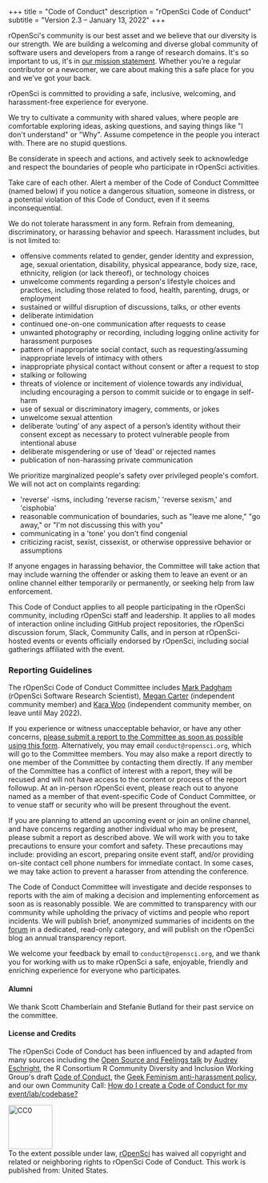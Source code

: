 +++
title = "Code of Conduct"
description = "rOpenSci Code of Conduct"
subtitle = "Version 2.3 – January 13, 2022"
+++

rOpenSci's community is our best asset and we believe that our diversity is our strength. We are building a welcoming and diverse global community of software users and developers from a range of research domains. It's so important to us, it's in [our mission statement](/about/). Whether you’re a regular contributor or a newcomer, we care about making this a safe place for you and we’ve got your back.

rOpenSci is committed to providing a safe, inclusive, welcoming, and harassment-free experience for everyone.

We try to cultivate a community with shared values, where people are comfortable exploring ideas, asking questions, and saying things like "I don't understand" or "Why". Assume competence in the people you interact with. There are no stupid questions.

Be considerate in speech and actions, and actively seek to acknowledge and respect the boundaries of people who participate in rOpenSci activities.

Take care of each other. Alert a member of the Code of Conduct Committee (named below) if you notice a dangerous situation, someone in distress, or a potential violation of this Code of Conduct, even if it seems inconsequential.

We do not tolerate harassment in any form. Refrain from demeaning, discriminatory, or harassing behavior and speech. Harassment includes, but is not limited to:

- offensive comments related to gender, gender identity and expression, age, sexual orientation, disability, physical appearance, body size, race, ethnicity, religion (or lack thereof), or technology choices
- unwelcome comments regarding a person's lifestyle choices and practices, including those related to food, health, parenting, drugs, or employment
- sustained or willful disruption of discussions, talks, or other events
- deliberate intimidation
- continued one-on-one communication after requests to cease
- unwanted photography or recording, including logging online activity for harassment purposes
- pattern of inappropriate social contact, such as requesting/assuming inappropriate levels of intimacy with others
- inappropriate physical contact without consent or after a request to stop
- stalking or following
- threats of violence or incitement of violence towards any individual, including encouraging a person to commit suicide or to engage in self-harm
- use of sexual or discriminatory imagery, comments, or jokes
- unwelcome sexual attention
- deliberate ‘outing’ of any aspect of a person’s identity without their consent except as necessary to protect vulnerable people from intentional abuse
- deliberate misgendering or use of ‘dead’ or rejected names
- publication of non-harassing private communication

We prioritize marginalized people's safety over privileged people's comfort. We will not act on complaints regarding:

- 'reverse' -isms, including 'reverse racism,' 'reverse sexism,' and 'cisphobia'
- reasonable communication of boundaries, such as "leave me alone," "go away," or "I'm not discussing this with you"
- communicating in a 'tone' you don't find congenial
- criticizing racist, sexist, cissexist, or otherwise oppressive behavior or assumptions

If anyone engages in harassing behavior, the Committee will take action that may include warning the offender or asking them to leave an event or an online channel either temporarily or permanently, or seeking help from law enforcement.

This Code of Conduct applies to all people participating in the rOpenSci community, including rOpenSci staff and leadership. It applies to all modes of interaction online including GitHub project repositories, the rOpenSci discussion forum, Slack, Community Calls, and in person at rOpenSci-hosted events or events officially endorsed by rOpenSci, including social gatherings affiliated with the event.

### Reporting Guidelines

The rOpenSci Code of Conduct Committee includes [Mark Padgham](/author/mark-padgham) (rOpenSci Software Research Scientist), [Megan Carter](https://www.esipfed.org/about/people/megan-carter) (independent community member) and [Kara Woo](https://karawoo.com/) (independent community member, on leave until May 2022).

If you experience or witness unacceptable behavior, or have any other concerns, [please submit a report  to the Committee as soon as possible using this form](https://docs.google.com/forms/d/e/1FAIpQLSdPdhOveaz21SitTBpQ5686xEKPq8DW-Kb8CyKyX89aw5Mz_A/viewform). Alternatively, you may email `conduct@ropensci.org`, which will go to the Committee members. You may also make a report directly to one member of the Committee by contacting them directly. If any member of the Committee has a conflict of interest with a report, they will be recused and will not have access to the content or process of the report followup. At an in-person rOpenSci event, please reach out to anyone named as a member of that event-specific Code of Conduct Committee, or to venue staff or security who will be present throughout the event.

If you are planning to attend an upcoming event or join an online channel, and have concerns regarding another individual who may be present, please submit a report as described above. We will work with you to take precautions to ensure your comfort and safety. These precautions may include: providing an escort, preparing onsite event staff, and/or providing on-site contact cell phone numbers for immediate contact. In some cases, we may take action to prevent a harasser from attending the conference.

The Code of Conduct Committee will investigate and decide responses to reports with the aim of making a decision and implementing enforcement as soon as is reasonably possible. We are committed to transparency with our community while upholding the privacy of victims and people who report incidents. We will publish brief, anonymized summaries of incidents on the [forum](https://discuss.ropensci.org/c/conduct) in a dedicated, read-only category, and will publish on the rOpenSci blog an annual transparency report.

We welcome your feedback by email to `conduct@ropensci.org`, and we thank you for working with us to make rOpenSci a safe, enjoyable, friendly and enriching experience for everyone who participates.

#### Alumni

We thank Scott Chamberlain and Stefanie Butland for their past service on the committee.

#### License and Credits
The rOpenSci Code of Conduct has been influenced by and adapted from many sources including the [Open Source and Feelings talk](https://youtu.be/nizfHxg8y3o) by [Audrey Eschright](https://lifeofaudrey.com/), the R Consortium R Community Diversity and Inclusion Working Group's draft [Code of Conduct](https://github.com/RConsortium/RCDI-WG/blob/0ca0a91dccc9296ff53a5806f52a2a49dbb8850d/conduct/code-of-conduct.md), the [Geek Feminism anti-harassment policy](https://geekfeminism.wikia.com/wiki/Community_anti-harassment/Policy), and our own Community Call: [How do I create a Code of Conduct for my event/lab/codebase?](/commcalls/2016-12-15/)

<p xmlns:dct="http://purl.org/dc/terms/" xmlns:vcard="http://www.w3.org/2001/vcard-rdf/3.0#">
  <a rel="license"
     href="https://creativecommons.org/publicdomain/zero/1.0/">
    <img src="https://i.creativecommons.org/p/zero/1.0/88x31.png" style="border-style: none; width: 88px;" alt="CC0" />
  </a>
  <br />
  To the extent possible under law,
  <a rel="dct:publisher"
     href="https://ropensci.org/">
    <span property="dct:title">rOpenSci</span></a>
  has waived all copyright and related or neighboring rights to
  <span property="dct:title">rOpenSci Code of Conduct</span>.
This work is published from:
<span property="vcard:Country" datatype="dct:ISO3166"
      content="US" about="https://ropensci.org/">
  United States</span>.
</p>
